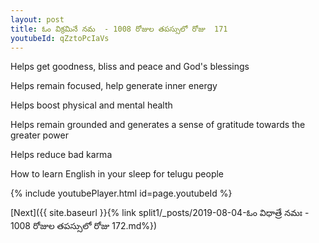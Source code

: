 ```yaml
---
layout: post
title: ఓం విక్రమినే నమ  - 1008 రోజుల తపస్సులో రోజు  171
youtubeId: qZztoPcIaVs
---
```

 
 
Helps get goodness, bliss and peace and God's blessings
 
Helps remain focused, help generate inner energy 
 
Helps boost physical and mental health 
 
Helps remain grounded and generates a sense of gratitude towards the greater power 
 
Helps reduce bad karma
 
How to learn English in your sleep for telugu people
 
 
 
 


{% include youtubePlayer.html id=page.youtubeId %}
 
[Next]({{ site.baseurl }}{% link split1/_posts/2019-08-04-ఓం విధాత్రే నమః  - 1008 రోజుల తపస్సులో రోజు  172.md%})
 
